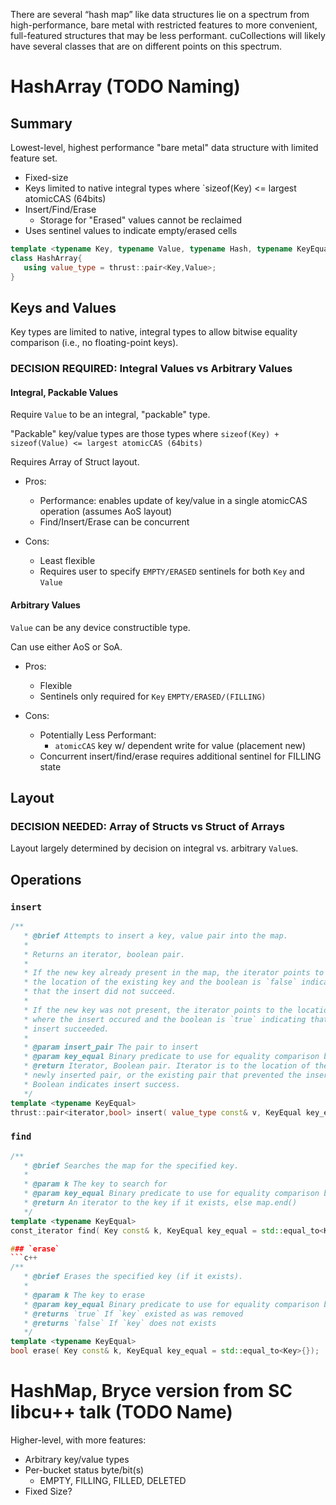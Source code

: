 There are several “hash map” like data structures lie on a spectrum from high-performance, bare metal with restricted features to more convenient, 
full-featured structures that may be less performant. 
cuCollections will likely have several classes that are on different points on this spectrum.

# HashArray (TODO Naming)

## Summary

Lowest-level, highest performance "bare metal" data structure with limited feature set.

- Fixed-size
- Keys limited to native integral types where `sizeof(Key) <= largest atomicCAS (64bits)
- Insert/Find/Erase
   - Storage for "Erased" values cannot be reclaimed
- Uses sentinel values to indicate empty/erased cells

```c++
template <typename Key, typename Value, typename Hash, typename KeyEqual, typename Allocator>
class HashArray{
   using value_type = thrust::pair<Key,Value>;
}
```

## Keys and Values

Key types are limited to native, integral types to allow bitwise equality comparison (i.e., no floating-point keys).

### DECISION REQUIRED: Integral Values vs Arbitrary Values

#### Integral, Packable Values

Require `Value` to be an integral, "packable" type. 

"Packable" key/value types are those types where `sizeof(Key) + sizeof(Value) <= largest atomicCAS (64bits)`

Requires Array of Struct layout.

- Pros:
   - Performance: enables update of key/value in a single atomicCAS operation (assumes AoS layout)
   - Find/Insert/Erase can be concurrent

- Cons:
  - Least flexible
  - Requires user to specify `EMPTY/ERASED` sentinels for both `Key` and `Value`

#### Arbitrary Values

`Value` can be any device constructible type.

Can use either AoS or SoA.

- Pros:
   - Flexible
   - Sentinels only required for `Key` `EMPTY/ERASED/(FILLING)`

- Cons:
   - Potentially Less Performant:
      - `atomicCAS` key w/ dependent write for value (placement new)
   - Concurrent insert/find/erase requires additional sentinel for FILLING state

## Layout

### DECISION NEEDED: Array of Structs vs Struct of Arrays

Layout largely determined by decision on integral vs. arbitrary `Value`s. 

## Operations

### `insert`
```c++
/**
   * @brief Attempts to insert a key, value pair into the map.
   *
   * Returns an iterator, boolean pair.
   *
   * If the new key already present in the map, the iterator points to
   * the location of the existing key and the boolean is `false` indicating
   * that the insert did not succeed.
   *
   * If the new key was not present, the iterator points to the location
   * where the insert occured and the boolean is `true` indicating that the
   * insert succeeded.
   *
   * @param insert_pair The pair to insert
   * @param key_equal Binary predicate to use for equality comparison between keys
   * @return Iterator, Boolean pair. Iterator is to the location of the
   * newly inserted pair, or the existing pair that prevented the insert.
   * Boolean indicates insert success.
   */
template <typename KeyEqual> 
thrust::pair<iterator,bool> insert( value_type const& v, KeyEqual key_equal = std::equal_to<Key>{});
```
### `find`
```c++
/**
   * @brief Searches the map for the specified key.
   *
   * @param k The key to search for
   * @param key_equal Binary predicate to use for equality comparison between keys
   * @return An iterator to the key if it exists, else map.end()
   */
template <typename KeyEqual> 
const_iterator find( Key const& k, KeyEqual key_equal = std::equal_to<Key>{});

### `erase`
```c++
/**
   * @brief Erases the specified key (if it exists).
   *
   * @param k The key to erase
   * @param key_equal Binary predicate to use for equality comparison between keys
   * @returns `true` If `key` existed as was removed
   * @returns `false` If `key` does not exists
   */
template <typename KeyEqual> 
bool erase( Key const& k, KeyEqual key_equal = std::equal_to<Key>{});
```


# HashMap, Bryce version from SC libcu++ talk (TODO Name)

Higher-level, with more features:
- Arbitrary key/value types
- Per-bucket status byte/bit(s)
   - EMPTY, FILLING, FILLED, DELETED
- Fixed Size? 
